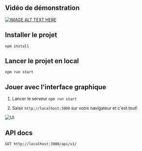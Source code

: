 ## Vidéo de démonstration

[![IMAGE ALT TEXT HERE](http://img.youtube.com/vi/T-oEjFyau7A/0.jpg)](http://www.youtube.com/watch?v=T-oEjFyau7A)

## Installer le projet
`
npm install
`

## Lancer le projet en local
`
npm run start
`

## Jouer avec l'interface graphique

1. Lancer le serveur `npm run start`

2. Saisir `http://localhost:3000` sur votre navigateur et c'est tout!

<img src="https://gitlab.com/issoufi/puissance-4/raw/master/screenshots/screenshot2.png" alt="UI">


## API docs

`GET http://localhost:3000/api/v1/`
